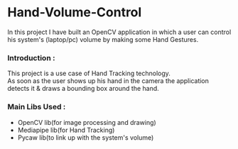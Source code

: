 # Hand-Volume-Control
In this project I have built an OpenCV application in which a user can control his system's (laptop/pc) volume by making
some Hand Gestures.<br>

### Introduction :
This project is a use case of Hand Tracking technology. <br>
As soon as the user shows up his hand in the camera the application detects it & draws a bounding box around the hand.


### Main Libs Used :
- OpenCV lib(for image processing and drawing)
- Mediapipe lib(for Hand Tracking)
- Pycaw lib(to link up with the system's volume)




